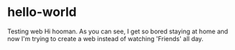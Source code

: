 # hello-world
Testing web
Hi hooman. As you can see, I get so bored staying at home and now I'm trying to create a web instead of watching 'Friends' all day.
